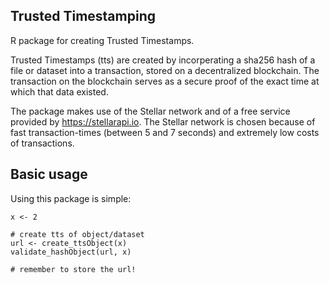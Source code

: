 ## Trusted Timestamping
R package for creating Trusted Timestamps.

Trusted Timestamps (tts) are created by incorperating a sha256 hash of a file or dataset into a transaction, stored on a decentralized blockchain. The transaction on the blockchain serves as a secure proof of the exact time at which that data existed.

The package makes use of the Stellar network and of a free service provided by https://stellarapi.io. The Stellar network is chosen because of fast transaction-times (between 5 and 7 seconds) and extremely low costs of transactions.  

## Basic usage

Using this package is simple:

```
x <- 2

# create tts of object/dataset
url <- create_ttsObject(x)
validate_hashObject(url, x)

# remember to store the url!
```
